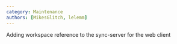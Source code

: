 ```yaml
---
category: Maintenance
authors: [MikesGlitch, lelemm]
---
```


Adding workspace reference to the sync-server for the web client
